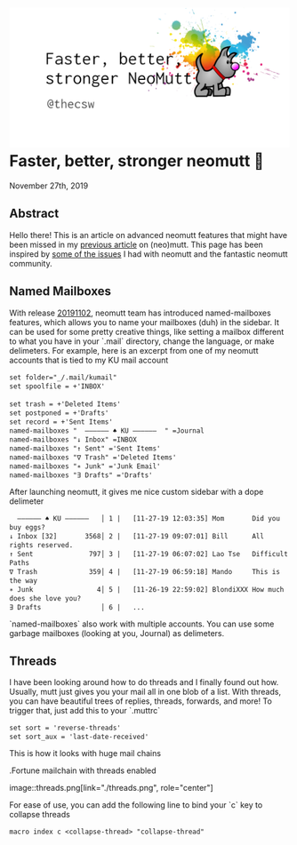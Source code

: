 ![preview](./preview.png)
Faster, better, stronger neomutt 🐩
==================================

November 27th, 2019

Abstract
--------

Hello there! This is an article on advanced neomutt features that might
have been missed in my [previous article](../using_mutt) on (neo)mutt.
This page has been inspired by [some of the
issues](https://github.com/neomutt/neomutt/issues/1958) I had with
neomutt and the fantastic neomutt community.

Named Mailboxes
---------------

With release
[20191102](https://github.com/neomutt/neomutt/tree/20191102), neomutt
team has introduced named-mailboxes features, which allows you to name
your mailboxes (duh) in the sidebar. It can be used for some pretty
creative things, like setting a mailbox different to what you have in
your \`.mail\` directory, change the language, or make delimeters. For
example, here is an excerpt from one of my neomutt accounts that is tied
to my KU mail account

``` {.example}
set folder="_/.mail/kumail"
set spoolfile = +'INBOX'

set trash = +'Deleted Items'
set postponed = +'Drafts'
set record = +'Sent Items'
named-mailboxes "  ―――――― ♠ KU ――――――  " =Journal
named-mailboxes "↓ Inbox" =INBOX
named-mailboxes "↑ Sent" ='Sent Items'
named-mailboxes "∇ Trash" ='Deleted Items'
named-mailboxes "∗ Junk" ='Junk Email'
named-mailboxes "∃ Drafts" ='Drafts'
```

After launching neomutt, it gives me nice custom sidebar with a dope
delimeter

``` {.example}
  ―――――― ♠ KU ――――――   │ 1 |   [11-27-19 12:03:35] Mom       Did you buy eggs?
↓ Inbox [32]       3568│ 2 |   [11-27-19 09:07:01] Bill      All rights reserved.
↑ Sent              797│ 3 |   [11-27-19 06:07:02] Lao Tse   Difficult Paths
∇ Trash             359│ 4 |   [11-27-19 06:59:18] Mando     This is the way
∗ Junk                4│ 5 |   [11-26-19 22:59:02] BlondiXXX How much does she love you?
∃ Drafts               │ 6 |   ...
```

\`named-mailboxes\` also work with multiple accounts. You can use some
garbage mailboxes (looking at you, Journal) as delimeters.

Threads
-------

I have been looking around how to do threads and I finally found out
how. Usually, mutt just gives you your mail all in one blob of a list.
With threads, you can have beautiful trees of replies, threads,
forwards, and more! To trigger that, just add this to your \`.muttrc\`

``` {.example}
set sort = 'reverse-threads'
set sort_aux = 'last-date-received'
```

This is how it looks with huge mail chains

.Fortune mailchain with threads enabled

image::threads.png\[link=\"./threads.png\", role=\"center\"\]

For ease of use, you can add the following line to bind your \`c\` key
to collapse threads

``` {.example}
macro index c <collapse-thread> "collapse-thread"
```

